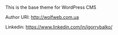 This is the base theme for WordPress CMS

Author URI: http://wolfweb.com.ua

Linkedin: https://www.linkedin.com/in/igorrybalko/